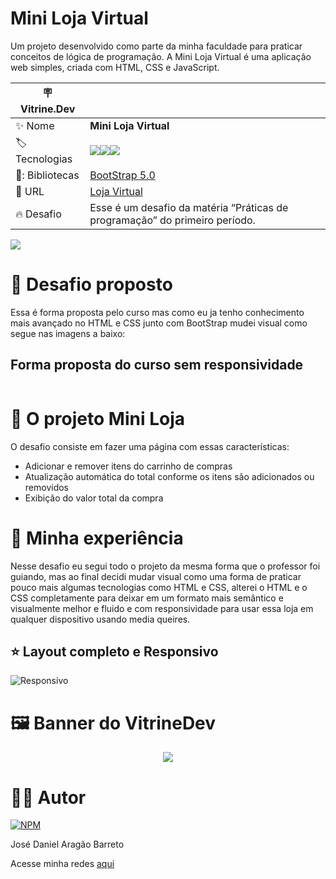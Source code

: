 # Mini Loja Virtual

Um projeto desenvolvido como parte da minha faculdade para praticar conceitos de lógica de programação. A Mini Loja Virtual é uma aplicação web simples, criada com HTML, CSS e JavaScript.

| :placard: Vitrine.Dev |     |
| -------------  | --- |
| :sparkles: Nome        | **Mini Loja Virtual**
| :label: Tecnologias |   <img src="https://img.shields.io/badge/HTML5-E34F26?style=for-the-badge&logo=html5&logoColor=white"><img src="https://img.shields.io/badge/CSS3-1572B6?style=for-the-badge&logo=css3&logoColor=white"><img src="https://img.shields.io/badge/JavaScript-F7DF1E?style=for-the-badge&logo=javascript&logoColor=black">
| 🎇: Bibliotecas | [BootStrap 5.0](https://www.cssportal.com/css-scrollbar-generator/)
| :rocket: URL         | [Loja Virtual](https://faculdade-loja-virtual.bohr.io)
| :fire: Desafio     | Esse é um desafio da matéria “Práticas de programação” do primeiro período.

<!-- Inserir imagem com a #vitrinedev ao final do link -->
![](#vitrinedev)

# 💪 Desafio proposto

Essa é forma proposta pelo curso mas como eu ja tenho conhecimento mais avançado no HTML e CSS junto com BootStrap mudei visual como segue nas imagens a baixo:

 ## Forma proposta do curso sem responsividade

<img src="">

# 📑 O projeto Mini Loja

O desafio consiste em fazer uma página com essas características:

- Adicionar e remover itens do carrinho de compras
- Atualização automática do total conforme os itens são adicionados ou removidos
- Exibição do valor total da compra

# 🤯 Minha experiência

Nesse desafio eu segui todo o projeto da mesma forma que o professor foi guiando, mas ao final decidi mudar visual como uma forma de praticar pouco mais algumas tecnologias como HTML e CSS, alterei o HTML e o CSS completamente para deixar em um formato mais semântico e visualmente melhor e fluido e com responsividade para usar essa loja em qualquer dispositivo usando media queires.

## ⭐ Layout completo e Responsivo
![Responsivo]()

# 🖼️ Banner do VitrineDev

<div align="center">
<img src="https://github.com/DanielBarret0/pokedex-dev-em-dobro/blob/main/gif/meu-projeto.gif#vitrinedev">
</div>

# 🙋‍♂️ Autor

[![NPM](https://img.shields.io/npm/l/react)](https://github.com/DanielBarret0/codeChella/blob/main/LICENSE.md)

José Daniel Aragão Barreto

Acesse minha redes [aqui](https://social-links-v2.bohr.io/)


